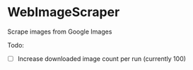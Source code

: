 # WebImageScraper

Scrape images from Google Images


Todo:
- [ ] Increase downloaded image count per run (currently 100)
